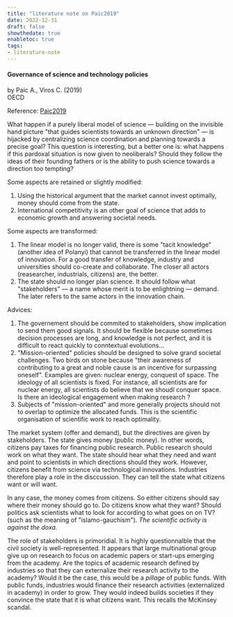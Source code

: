 ```yaml
---
title: "literature note on Paic2019"
date: 2022-12-31
draft: false
showthedate: true
enabletoc: true
tags:
- literature-note
---
```


#### **Governance of science and technology policies**     
by Paic A., Viros C. (2019)         
OECD      

Reference: [Paic2019](reference/Paic2019.md)

What happen if a purely liberal model of science — building on the invisible hand picture "that guides scientists towards an unknown direction" — is hijacked by centralizing science coordination and planning towards a precise goal? This question is interesting, but a better one is: what happens if this pardoxal situation is now given to neoliberals? Should they follow the ideas of their founding fathers or is the ability to push science towards a direction too tempting? 

Some aspects are retained or slightly modified: 

1) Using the historical argument that the market cannot invest optimally, money should come from the state. 
2) International competitivity is an other goal of science that adds to economic growth and answering societal needs.

Some aspects are transformed: 

1) The linear model is no longer valid, there is some "tacit knowledge" (another idea of Polanyi) that cannot be transferred in the linear model of innovation. For a good transfer of knowledge, industry and universities should co-create and collaborate. The closer all actors (reasearcher, industrials, citizens) are, the better. 
2) The state should no longer plan science. It should follow what "stakeholders" — a name whose merit is to be enlightning — demand. The later refers to the same actors in the innovation chain. 

Advices:

1) The governement should be commited to stakeholders, show implication to send them good signals. It should be flexible because sometimes decision processes are long, and knowledge is not perfect, and it is difficult to react quickly to conntextual evolutions...
2) "Mission-oriented" policies should be designed to solve grand societal challenges. Two birds on stone because "their awareness of contributing to a great and noble cause is an incentive for surpassing oneself". Examples are given: nuclear energy, conquest of space.  The ideology of all scientists is fixed. For instance, all scientists are for nuclear energy, all scientists do believe that we shoudl conquer space. Is there an ideological engagement when making research ?  
3) Subjects of "mission-oriented" and more generally projects should not to overlap to optimize the allocated funds. This is the scientific organisation of scientific work to reach optimality. 

The market system (offer and demand), but the directives are given by stakeholders. The state gives money (public money). In other words, citizens pay taxes for financing public research. Public research should work on what they want. The state should hear what they need and want and point to scientists in which directions should they work. However, citizens benefit from science via technological innovations. Industries therefore play a role in the disccussion. They can tell the state what citizens want or will want.  

In any case, the money comes from citizens. So either citizens should say where their money should go to. Do citizens know what they want? Should politics ask scientists what to look for according to what goes on on TV? (such as the meaning of "islamo-gauchism"). *The scientific activity is against the doxa.* 

The role of stakeholders is primoridial. It is highly questionnalble that the civil society is well-represented. It appears that large multinational group give up on research to focus on academic papers or start-ups emerging from the academy. Are the topics of academic research defined by industries so that they can externalize their research activity to the academy? Would it be the case, this would be a *pillage* of public funds. With public funds, industries would finance their research activities (externalized in academy) in order to grow. They would indeed builds societies if they convince the state that it is what citizens want. This recalls the McKinsey scandal. 


